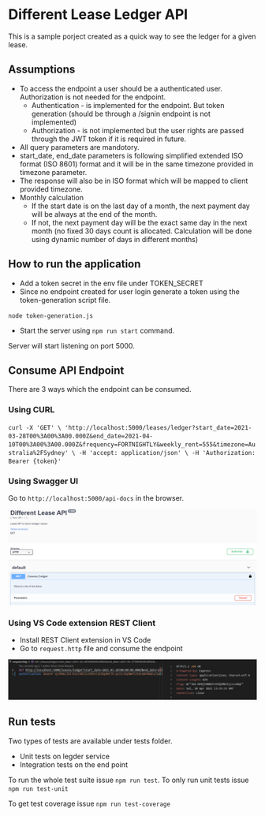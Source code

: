 # Different Lease Ledger API

This is a sample porject created as a quick way to see the ledger for a given lease.

## Assumptions
* To access the endpoint a user should be a authenticated user. Authorization is not needed for the endpoint. 
    * Authentication - is implemented for the endpoint. But token generation (should be through a /signin endpoint is not implemented)
    * Authorization - is not implemented but the user rights are passed through the JWT token if it is required in future. 
* All query parameters are mandotory.
* start_date, end_date parameters is following simplified extended ISO format (ISO 8601) format and it will be in the same timezone provided in timezone parameter.
* The response will also be in ISO format which will be mapped to client provided timezone.
* Monthly calculation
    * If the start date is on the last day of a month, the next payment day will be always at the end of the month.
    * If not, the next payment day will be the exact same day in the next month (no fixed 30 days count is allocated. Calculation will be done using dynamic number of days in different months)


## How to run the application

* Add a token secret in the env file under TOKEN_SECRET
* Since no endpoint created for user login generate a token using the token-generation script file. 

`node token-generation.js`

* Start the server using `npm run start` command. 

Server will start listening on port 5000.

## Consume API Endpoint

There are 3 ways which the endpoint can be consumed.

### Using CURL 

`curl -X 'GET' \
  'http://localhost:5000/leases/ledger?start_date=2021-03-28T00%3A00%3A00.000Z&end_date=2021-04-10T00%3A00%3A00.000Z&frequency=FORTNIGHTLY&weekly_rent=555&timezone=Australia%2FSydney' \
  -H 'accept: application/json' \
  -H 'Authorization: Bearer {token}'`

### Using Swagger UI

Go to `http://localhost:5000/api-docs` in the browser.

![picture alt](/misc/swagger.PNG "Swagger UI")

### Using VS Code extension REST Client

* Install REST Client extension in VS Code
* Go to `request.http` file and consume the endpoint 

![picture alt](/misc/rest-client.PNG "Swagger UI")


## Run tests

Two types of tests are available under tests folder.
* Unit tests on legder service
* Integration tests on the end point

To run the whole test suite issue `npm run test`.
To only run unit tests issue `npm run test-unit`

To get test coverage issue `npm run test-coverage` 